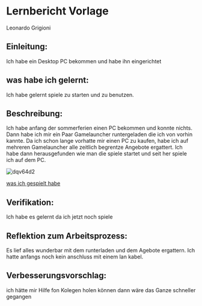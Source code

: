 # Lernbericht Vorlage
Leonardo Grigioni
## Einleitung:
Ich habe ein Desktop PC bekommen und habe ihn eingerichtet
## was habe ich gelernt:
Ich habe gelernt spiele zu starten und zu benutzen.
## Beschreibung:
Ich habe anfang der sommerferien einen PC bekommen und konnte nichts.
Dann habe ich mir ein Paar Gamelauncher runtergeladen die ich von vorhin kannte.
Da ich schon lange vorhatte mir einen PC zu kaufen, habe ich auf mehreren Gamelauncher alle zeitlich begrentze Angebote ergattert.
Ich habe dann herausgefunden wie man die spiele startet und seit her spiele ich auf dem PC.

![dqv64d2](https://user-images.githubusercontent.com/110892739/184818823-ac54dba6-73d7-4070-96b6-8b9d258539ea.jpg)

[was ich gespielt habe](https://www.youtube.com/watch?v=FcITAzKW3fY)
## Verifikation:
Ich habe es gelernt da ich jetzt noch spiele
## Reflektion zum Arbeitsprozess:
Es lief alles wunderbar mit dem runterladen und dem Agebote ergattern.
Ich hatte anfangs noch kein anschluss mit einem lan kabel.
## Verbesserungsvorschlag:
ich hätte mir Hilfe fon Kolegen holen können dann wäre das Ganze schneller gegangen
